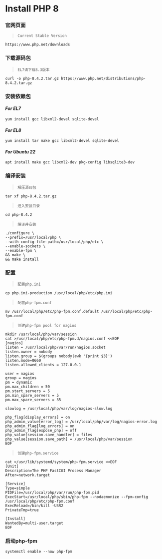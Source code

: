 # Install PHP 8

### 官网页面
>`Current Stable Version`
```shell
https://www.php.net/downloads
```

### 下载源码包
>`EL7请下载8.3版本`
```shell
curl -o php-8.4.2.tar.gz https://www.php.net/distributions/php-8.4.2.tar.gz
```

### 安装依赖包
#### ***For EL7***
```shell
yum install gcc libxml2-devel sqlite-devel
```
#### ***For EL8***
```shell
yum install tar make gcc libxml2-devel sqlite-devel
```
#### ***For Ubuntu 22***
```shell
apt install make gcc libxml2-dev pkg-config libsqlite3-dev
```

### 编译安装
>`解压源码包`
```shell
tar xf php-8.4.2.tar.gz
```
>`进入安装目录`
```shell
cd php-8.4.2
```
>`编译并安装`
```shell
./configure \
--prefix=/usr/local/php \
--with-config-file-path=/usr/local/php/etc \
--enable-sockets \
--enable-fpm \
&& make \
&& make install
```

### 配置
>`配置php.ini`
```shell
cp php.ini-production /usr/local/php/etc/php.ini
```
>`配置php-fpm.conf`
```shell
mv /usr/local/php/etc/php-fpm.conf.default /usr/local/php/etc/php-fpm.conf
```
>`创建php-fpm pool for nagios`
```shell
mkdir /usr/local/php/var/session
cat >/usr/local/php/etc/php-fpm.d/nagios.conf <<EOF
[nagios]
listen = /usr/local/php/var/run/nagios.socket
listen.owner = nobody
listen.group = $(groups nobody|awk '{print $3}')
listen.mode=0660
listen.allowed_clients = 127.0.0.1

user = nagios
group = nagios
pm = dynamic
pm.max_children = 50
pm.start_servers = 5
pm.min_spare_servers = 5
pm.max_spare_servers = 35

slowlog = /usr/local/php/var/log/nagios-slow.log

php_flag[display_errors] = on
php_admin_value[error_log] = /usr/local/php/var/log/nagios-error.log
php_admin_flag[log_errors] = on
php_admin_flag[expose_php] = off
php_value[session.save_handler] = files
php_value[session.save_path] = /usr/local/php/var/session
EOF
```
>`创建php-fpm.service`
```shell
cat >/usr/lib/systemd/system/php-fpm.service <<EOF
[Unit]
Description=The PHP FastCGI Process Manager
After=network.target

[Service]
Type=simple
PIDFile=/usr/local/php/var/run/php-fpm.pid
ExecStart=/usr/local/php/sbin/php-fpm --nodaemonize --fpm-config /usr/local/php/etc/php-fpm.conf
ExecReload=/bin/kill -USR2
PrivateTmp=true

[Install]
WantedBy=multi-user.target
EOF
```

### 启动php-fpm
```shell
systemctl enable --now php-fpm
```

